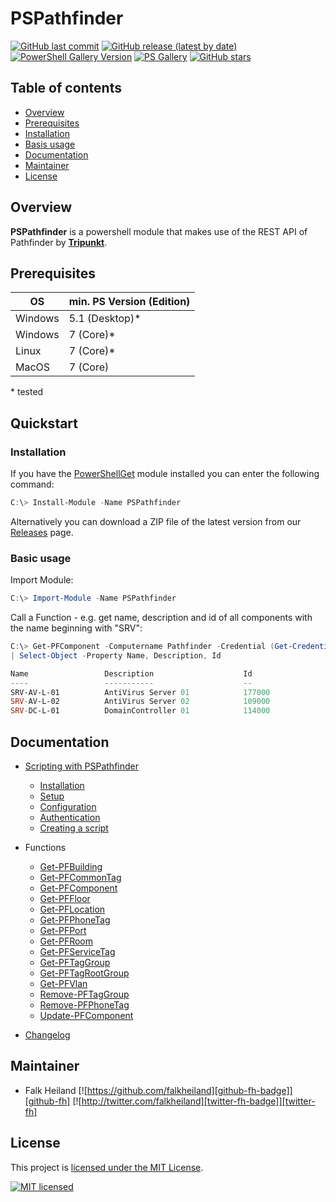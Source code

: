 # PSPathfinder

[![GitHub last commit][github-commit-badge]][github-PSPathfinder]
[![GitHub release (latest by date)][github-release-badge]][github-PSPathfinder]
[![PowerShell Gallery Version][psgallery-v-badge]][powershell-gallery]
[![PS Gallery][psgallery-dl-badge]][powershell-gallery]
[![GitHub stars][github-start-badge]][github-PSPathfinder]

## Table of contents

- [Overview](#overview)
- [Prerequisites](#prerequisites)
- [Installation](#installation)
- [Basis usage](#basic-usage)
- [Documentation](#documentation)
- [Maintainer](#maintainer)
- [License](#license)

## Overview

**PSPathfinder** is a powershell module that makes use of the REST API of Pathfinder by [**Tripunkt**](https://www.tripunkt.de).

## Prerequisites

|OS|min. PS Version (Edition)|
|-|-|
|Windows|5.1 (Desktop)\*|
|Windows|7 (Core)\*|
|Linux|7 (Core)\*|
|MacOS|7 (Core)|

\* tested

## Quickstart

### Installation

If you have the [PowerShellGet](https://github.com/powershell/powershellget) module installed you can enter the following command:

```powershell
C:\> Install-Module -Name PSPathfinder
```

Alternatively you can download a ZIP file of the latest version from our [Releases](https://github.com/falkheiland/PSPathfinder/releases) page.

### Basic usage

Import Module:

```powershell
C:\> Import-Module -Name PSPathfinder
```

Call a Function - e.g. get name, description and id of all components with the name beginning with "SRV":

```powershell
C:\> Get-PFComponent -Computername Pathfinder -Credential (Get-Credential) -Filter "Name _= SRV" 
| Select-Object -Property Name, Description, Id

Name                 Description                    Id
----                 -----------                    --
SRV-AV-L-01          AntiVirus Server 01            177000
SRV-AV-L-02          AntiVirus Server 02            109000
SRV-DC-L-01          DomainController 01            114000
```

## Documentation

- [Scripting with PSPathfinder](/Docs/Guides/Scripting-with-PSPathfinder.md)
  - [Installation](/Docs/Guides/Scripting-with-PSPathfinder.md#installation)
  - [Setup](/Docs/Guides/Scripting-with-PSPathfinder.md#setup)
  - [Configuration](/Docs/Guides/Scripting-with-PSPathfinder.md#configuration)
  - [Authentication](/Docs/Guides/Scripting-with-PSPathfinder.md#authentication)
  - [Creating a script](/Docs/Guides/Scripting-with-PSPathfinder.md#creating-a-script)
- Functions
  - [Get-PFBuilding](/Docs/Reference/Get-PFBuilding.md)
  - [Get-PFCommonTag](/Docs/Reference/Get-PFCommonTag.md)
  - [Get-PFComponent](/Docs/Reference/Get-PFComponent.md)
  - [Get-PFFloor](/Docs/Reference/Get-PFFloor.md)
  - [Get-PFLocation](/Docs/Reference/Get-PFLocation.md)
  - [Get-PFPhoneTag](/Docs/Reference/Get-PFPhoneTag.md)
  - [Get-PFPort](/Docs/Reference/Get-PFPort.md)
  - [Get-PFRoom](/Docs/Reference/Get-PFRoom.md)
  - [Get-PFServiceTag](/Docs/Reference/Get-PFServiceTag.md)
  - [Get-PFTagGroup](/Docs/Reference/Get-PFTagGroup.md)
  - [Get-PFTagRootGroup](/Docs/Reference/Get-PFTagRootGroup.md)
  - [Get-PFVlan](/Docs/Reference/Get-PFVlan.md)
  - [Remove-PFTagGroup](/Docs/Reference/Remove-PFTagGroup.md)
  - [Remove-PFPhoneTag](/Docs/Reference/Remove-PFPhoneTag.md)
  - [Update-PFComponent](/Docs/Reference/Update-PFComponent.md)

- [Changelog](CHANGELOG.md)

## Maintainer

- Falk Heiland
[![https://github.com/falkheiland][github-fh-badge]][github-fh]
[![http://twitter.com/falkheiland][twitter-fh-badge]][twitter-fh]

## License

This project is [licensed under the MIT License](LICENSE).

[![MIT licensed][mit-badge]][mit-license]

[psgallery-dl-badge]: https://img.shields.io/powershellgallery/dt/PSPathfinder.svg?logo=powershell
[powershell-gallery]: https://www.powershellgallery.com/packages/PSPathfinder/
[mit-badge]: https://img.shields.io/github/license/falkheiland/PSPathfinder?logo=github
[mit-license]: LICENSE
[github-commit-badge]: https://img.shields.io/github/last-commit/falkheiland/PSPathfinder?logo=github
[github-PSPathfinder]: https://github.com/falkheiland/PSPathfinder
[github-release-badge]: https://img.shields.io/github/release/falkheiland/PSPathfinder/all.svg?logo=github
[psgallery-v-badge]: https://img.shields.io/powershellgallery/v/PSPathfinder?include_prereleases&logo=powershell
[github-start-badge]: https://img.shields.io/github/stars/falkheiland/PSPathfinder?logo=github
[github-fh-badge]: https://img.shields.io/badge/Github-falkheiland-green?logo=github
[github-fh]: https://github.com/falkheiland
[twitter-fh-badge]: https://img.shields.io/badge/Twitter-falkheiland-blue?logo=twitter
[twitter-fh]: https://twitter.com/falkheiland
